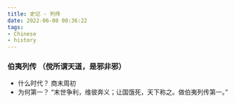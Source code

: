 ```yaml
---
title: 史记 - 列传
date: 2022-06-08 00:36:22
tags:
- Chinese
- history
---
```


### 伯夷列传 （傥所谓天道，是邪非邪）

* 什么时代？ 商末周初
* 为何第一？ “末世争利，维彼奔义；让国饿死，天下称之。做伯夷列传第一。”